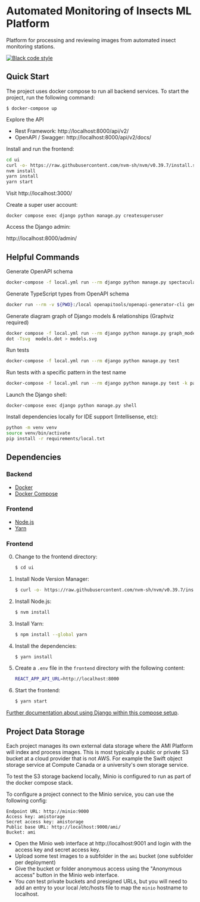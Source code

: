# Automated Monitoring of Insects ML Platform

Platform for processing and reviewing images from automated insect monitoring stations.


[![Black code style](https://img.shields.io/badge/code%20style-black-000000.svg)](https://github.com/ambv/black)

## Quick Start

The project uses docker compose to run all backend services. To start the project, run the following command:

    $ docker-compose up

Explore the API
- Rest Framework: http://localhost:8000/api/v2/
- OpenAPI / Swagger: http://localhost:8000/api/v2/docs/


Install and run the frontend:

```bash
cd ui
curl -o- https://raw.githubusercontent.com/nvm-sh/nvm/v0.39.7/install.sh | bash
nvm install
yarn install
yarn start
```

Visit http://localhost:3000/


Create a super user account:

    docker compose exec django python manage.py createsuperuser

Access the Django admin:

http://localhost:8000/admin/



## Helpful Commands

Generate OpenAPI schema

```bash
docker-compose -f local.yml run --rm django python manage.py spectacular --api-version 'api' --format openapi --file ami-openapi-schema.yaml
```

Generate TypeScript types from OpenAPI schema

```bash
docker run --rm -v ${PWD}:/local openapitools/openapi-generator-cli generate -i /local/ami-openapi-schema.yaml -g typescript-axios -o /local/ui/src/api-schema.d.ts
```

Generate diagram graph of Django models & relationships (Graphviz required)

```bash
docker compose -f local.yml run --rm django python manage.py graph_models -a -o models.dot --dot
dot -Tsvg  models.dot > models.svg
```

Run tests

```bash
docker-compose -f local.yml run --rm django python manage.py test
```

Run tests with a specific pattern in the test name

```bash
docker-compose -f local.yml run --rm django python manage.py test -k pattern
```


Launch the Django shell:

    docker-compose exec django python manage.py shell

Install dependencies locally for IDE support (Intellisense, etc):

```bash
python -m venv venv
source venv/bin/activate
pip install -r requirements/local.txt
```


## Dependencies

### Backend
- [Docker](https://docs.docker.com/get-docker/)
- [Docker Compose](https://docs.docker.com/compose/install/)

### Frontend
- [Node.js](https://nodejs.org/en/download/)
- [Yarn](https://yarnpkg.com/getting-started/install)


### Frontend

0. Change to the frontend directory:

    ```bash
    $ cd ui
    ```

1. Install Node Version Manager:

    ```bash
    $ curl -o- https://raw.githubusercontent.com/nvm-sh/nvm/v0.39.7/install.sh | bash
    ```
2. Install Node.js:

    ```bash
    $ nvm install
    ```

3. Install Yarn:

    ```bash
    $ npm install --global yarn
    ```

4. Install the dependencies:

    ```bash
    $ yarn install
    ```

5. Create a `.env` file in the `frontend` directory with the following content:

    ```bash
    REACT_APP_API_URL=http://localhost:8000
    ```

6. Start the frontend:

    ```bash
    $ yarn start
    ```
  
[Further documentation about using Django within this compose setup](http://cookiecutter-django.readthedocs.io/en/latest/deployment-with-docker.html).


## Project Data Storage

Each project manages its own external data storage where the AMI Platform will index and process images. This is most typically a public or private S3 bucket at a cloud provider that is not AWS. For example
the Swift object storage service at Compute Canada or a university's own storage service.

To test the S3 storage backend locally, Minio is configured to run as part of the docker compose stack.

To configure a project connect to the Minio service, you can use the following config:

```
Endpoint URL: http://minio:9000
Access key: amistorage
Secret access key: amistorage
Public base URL: http://localhost:9000/ami/
Bucket: ami
```

- Open the Minio web interface at http://localhost:9001 and login with the access key and secret access key.
- Upload some test images to a subfolder in the `ami` bucket (one subfolder per deployment)
- Give the bucket or folder anonymous access using the "Anonymous access" button in the Minio web interface.
- You _can_ test private buckets and presigned URLs, but you will need to add an entry to your local /etc/hosts file to map the `minio` hostname to localhost.